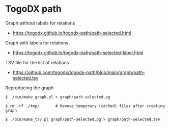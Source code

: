 # TogoDX path

Graph without labels for relations
* https://togodx.github.io/togodx-path/path-selected.html

Graph with labels for relations
* https://togodx.github.io/togodx-path/path-selected-label.html

TSV file for the list of relations
* https://github.com/togodx/togodx-path/blob/main/graph/path-selected.tsv

Reproducing the graph
```
$ ./bin/make_graph.pl > graph/path-selected.pg

$ rm -rf ./tmp/       # Remove temporary (cached) files after creating graph
```
```
$ ./bin/make_tsv.pl graph/path-selected.pg > graph/path-selected.tsv
```

